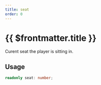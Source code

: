 ```yaml
---
title: seat
order: 0
---
```


# {{ $frontmatter.title }}

Curent seat the player is sitting in.

## Usage

```ts
readonly seat: number;
```
